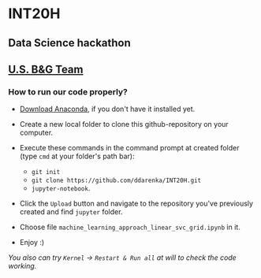 # INT20H
## Data Science hackathon
## <ins>U.S. B&G Team</ins>

### How to run our code properly?
- [Download Anaconda](https://www.continuum.io/downloads), if you don't have it installed yet.

- Create a new local folder to clone this github-repository on your computer.

- Execute these commands in the command prompt at created folder (type `cmd` at your folder's path bar):
  - `git init`
  - `git clone https://github.com/ddarenka/INT20H.git`
  - `jupyter-notebook`.
  
- Click the `Upload` button and navigate to the repository you've previously created and find `jupyter` folder.

- Choose file `machine_learning_approach_linear_svc_grid.ipynb` in it.

- Enjoy :)

*You also can try `Kernel` -> `Restart & Run all` at will to check the code working.* 
